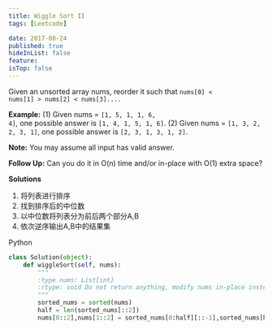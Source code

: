 ```yaml
---
title: Wiggle Sort II
tags: [Leetcode]

date: 2017-08-24
published: true
hideInList: false
feature: 
isTop: false
---
```








Given an unsorted array nums, reorder it such that <code>nums[0] < nums[1] > nums[2] < nums[3]....</code>

**Example:**
(1) Given nums = <code>[1, 5, 1, 1, 6, 4]</code>, one possible answer is <code>[1, 4, 1, 5, 1, 6]</code>. 
(2) Given nums = <code>[1, 3, 2, 2, 3, 1]</code>, one possible answer is <code>[2, 3, 1, 3, 1, 2]</code>.

**Note:**
You may assume all input has valid answer.

**Follow Up:**
Can you do it in O(n) time and/or in-place with O(1) extra space?

**Solutions**

1. 将列表进行排序
2. 找到排序后的中位数
3. 以中位数将列表分为前后两个部分A,B
4. 依次逆序输出A,B中的结果集

Python

```python
class Solution(object):
    def wiggleSort(self, nums):
        """
        :type nums: List[int]
        :rtype: void Do not return anything, modify nums in-place instead.
        """
        sorted_nums = sorted(nums)
        half = len(sorted_nums[::2])
        nums[0::2],nums[1::2] = sorted_nums[0:half][::-1],sorted_nums[half:][::-1]
```
